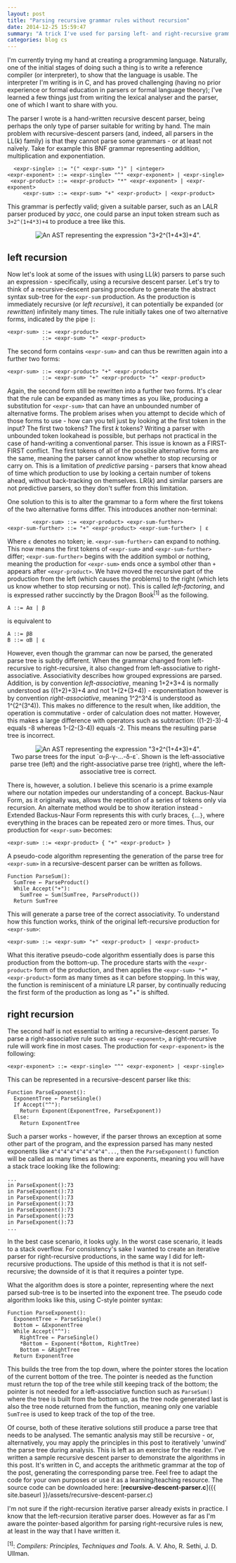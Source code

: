 ```yaml
---
layout: post
title: "Parsing recursive grammar rules without recursion"
date: 2014-12-25 15:59:47
summary: "A trick I've used for parsing left- and right-recursive grammar rules without recursion, when hand-writing a recursive descent parser."
categories: blog cs
---
```

I'm currently trying my hand at creating a programming language. Naturally, one of the initial stages of doing such a thing is to write a reference compiler (or interpreter), to show that the language is usable. The interpreter I'm writing is in C, and has proved challenging (having no prior experience or formal education in parsers or formal language theory); I've learned a few things just from writing the lexical analyser and the parser, one of which I want to share with you.

The parser I wrote is a hand-written recursive descent parser, being perhaps the only type of parser suitable for writing by hand. The main problem with recursive-descent parsers (and, indeed, all parsers in the LL(*k*) family) is that they cannot parse some grammars - or at least not naïvely. Take for example this BNF grammar representing addition, multiplication and exponentiation.

      <expr-single> ::= "(" <expr-sum> ")" | <integer>
    <expr-exponent> ::= <expr-single> "^" <expr-exponent> | <expr-single>
     <expr-product> ::= <expr-product> "*" <expr-exponent> | <expr-exponent>
         <expr-sum> ::= <expr-sum> "+" <expr-product> | <expr-product>

This grammar is perfectly valid; given a suitable parser, such as an LALR parser produced by *yacc*, one could parse an input token stream such as `3+2^(1+4*3)+4` to produce a tree like this.

<div style="text-align: center">
  <img alt="An AST representing the expression &quot;3+2^(1+4*3)+4&quot;." src="{{ site.baseurl }}/images/ast-correct.png"/>
</div>

## left recursion

Now let's look at some of the issues with using LL(*k*) parsers to parse such an expression - specifically, using a recursive descent parser. Let's try to think of a recursive-descent parsing procedure to generate the abstract syntax sub-tree for the `expr-sum` production. As the production is immediately recursive (or *left recursive*), it can potentially be expanded (or *rewritten*) infinitely many times. The rule initially takes one of two alternative forms, indicated by the pipe `|`:

    <expr-sum> ::= <expr-product>
               ::= <expr-sum> "+" <expr-product>

The second form contains `<expr-sum>` and can thus be rewritten again into a further two forms:

    <expr-sum> ::= <expr-product> "+" <expr-product>
               ::= <expr-sum> "+" <expr-product> "+" <expr-product>

Again, the second form still be rewritten into a further two forms. It's clear that the rule can be expanded as many times as you like, producing a substitution for `<expr-sum>` that can have an unbounded number of alternative forms. The problem arises when you attempt to decide which of those forms to use - how can you tell just by looking at the first token in the input? The first two tokens? The first *k* tokens? Writing a parser with unbounded token lookahead is possible, but perhaps not practical in the case of hand-writing a conventional parser. This issue is known as a FIRST-FIRST conflict. The first tokens of all of the possible alternative forms are the same, meaning the parser cannot know whether to stop recursing or carry on. This is a limitation of *predictive* parsing - parsers that know ahead of time which production to use by looking a certain number of tokens ahead, without back-tracking on themselves. LR(*k*) and similar parsers are not predictive parsers, so they don't suffer from this limitation.

One solution to this is to alter the grammar to a form where the first tokens of the two alternative forms differ. This introduces another non-terminal:

            <expr-sum> ::= <expr-product> <expr-sum-further>
    <expr-sum-further> ::= "+" <expr-product> <expr-sum-further> | ε

Where `ε` denotes no token; ie. `<expr-sum-further>` can expand to nothing. This now means the first tokens of `<expr-sum>` and `<expr-sum-further>` differ; `<expr-sum-further>` begins with the addition symbol or nothing, meaning the production for `<expr-sum>` ends once a symbol other than `+` appears after `<expr-product>`. We have moved the recursive part of the production from the left (which causes the problems) to the right (which lets us know whether to stop recursing or not). This is called *left-factoring*, and is expressed rather succinctly by the Dragon Book<sup>[1]</sup> as the following.

    A ::= Aα | β

is equivalent to

    A ::= βB
    B ::= αB | ε

However, even though the grammar can now be parsed, the generated parse tree is subtly different. When the grammar changed from left-recursive to right-recursive, it also changed from left-associative to right-associative. Associativity describes how grouped expressions are parsed. Addition, is by convention *left-associative*, meaning 1+2+3+4 is normally understood as ((1+2)+3)+4 and not 1+(2+(3+4)) - exponentiation however is by convention *right-associative*, meaning 1^2^3^4 is understood as 1^(2^(3^4)). This makes no difference to the result when, like addition, the operation is commutative - order of calculation does not matter. However, this makes a large difference with operators such as subtraction: ((1-2)-3)-4 equals -8 whereas 1-(2-(3-4)) equals -2. This means the resulting parse tree is incorrect.

<div style="text-align: center">
  <img alt="An AST representing the expression &quot;3+2^(1+4*3)+4&quot;." src="{{ site.baseurl }}/images/associativity.png"/><br/>
  <span class="post-meta small">Two parse trees for the input `α-β-γ-...-δ-ε`. Shown is the left-associative parse tree (left) and the right-associative parse tree (right), where the left-associative tree is correct.</span>
</div>

There is, however, a solution. I believe this scenario is a prime example where our notation impedes our understanding of a concept. Backus-Naur Form, as it originally was, allows the repetition of a series of tokens only via recursion. An alternate method would be to show iteration instead - Extended Backus-Naur Form represents this with curly braces, `{`...`}`, where everything in the braces can be repeated zero or more times. Thus, our production for `<expr-sum>` becomes:

    <expr-sum> ::= <expr-product> { "+" <expr-product> }

A pseudo-code algorithm representing the generation of the parse tree for `<expr-sum>` in a recursive-descent parser can be written as follows.

    Function ParseSum():
      SumTree ← ParseProduct()
      While Accept("+"):
        SumTree ← Sum(SumTree, ParseProduct())
      Return SumTree

This will generate a parse tree of the correct associativity. To understand how this function works, think of the original left-recursive production for `<expr-sum>`:

    <expr-sum> ::= <expr-sum> "+" <expr-product> | <expr-product>

What this iterative pseudo-code algorithm essentially does is parse this production from the bottom-up. The procedure starts with the `<expr-product>` form of the production, and then applies the `<expr-sum> "+" <expr-product>` form as many times as it can before stopping. In this way, the function is reminiscent of a miniature LR parser, by continually reducing the first form of the production as long as "+" is shifted.

## right recursion

The second half is not essential to writing a recursive-descent parser. To parse a right-associative rule such as `<expr-exponent>`, a right-recursive rule will work fine in most cases. The production for `<expr-exponent>` is the following:

    <expr-exponent> ::= <expr-single> "^" <expr-exponent> | <expr-single>

This can be represented in a recursive-descent parser like this:

    Function ParseExponent():
      ExponentTree ← ParseSingle()
      If Accept("^"):
        Return Exponent(ExponentTree, ParseExponent))
      Else:
        Return ExponentTree

Such a parser works - however, if the parser throws an exception at some other part of the program, and the expression parsed has many nested exponents like `4^4^4^4^4^4^4^4^4^...`, then the `ParseExponent()` function will be called as many times as there are exponents, meaning you will have a stack trace looking like the following:

    ...
    in ParseExponent():73
    in ParseExponent():73
    in ParseExponent():73
    in ParseExponent():73
    in ParseExponent():73
    in ParseExponent():73
    in ParseExponent():73
    ...

In the best case scenario, it looks ugly. In the worst case scenario, it leads to a stack overflow. For consistency's sake I wanted to create an iterative parser for right-recursive productions, in the same way I did for left-recursive productions. The upside of this method is that it is not self-recursive; the downside of it is that it requires a pointer type.

What the algorithm does is store a pointer, representing where the next parsed sub-tree is to be inserted into the exponent tree. The pseudo code algorithm looks like this, using C-style pointer syntax:

    Function ParseExponent():
      ExponentTree ← ParseSingle()
      Bottom ← &ExponentTree
      While Accept("^"):
        RightTree ← ParseSingle()
        *Bottom ← Exponent(*Bottom, RightTree)
        Bottom ← &RightTree
      Return ExponentTree

This builds the tree from the top down, where the pointer stores the location of the current bottom of the tree. The pointer is needed as the function must return the top of the tree while still keeping track of the bottom; the pointer is not needed for a left-associative function such as `ParseSum()` where the tree is built from the bottom up, as the tree node generated last is also the tree node returned from the function, meaning only one variable `SumTree` is used to keep track of the top of the tree.

Of course, both of these iterative solutions still produce a parse tree that needs to be analysed. The semantic analysis may still be recursive - or, alternatively, you may apply the principles in this post to iteratively 'unwind' the parse tree during analysis. This is left as an exercise for the reader. I've written a sample recursive descent parser to demonstrate the algorithms in this post. It's written in C, and accepts the arithmetic grammar at the top of the post, generating the corresponding parse tree. Feel free to adapt the code for your own purposes or use it as a learning/teaching resource. The source code can be downloaded here: [**recursive-descent-parser.c**]({{ site.baseurl }}/assets/recursive-descent-parser.c) 

I'm not sure if the right-recursion iterative parser already exists in practice. I know that the left-recursion iterative parser does. However as far as I'm aware the pointer-based algorithm for parsing right-recursive rules is new, at least in the way that I have written it.

<sup>[1]</sup>: *Compilers: Principles, Techniques and Tools.* A. V. Aho, R. Sethi, J. D. Ullman.

